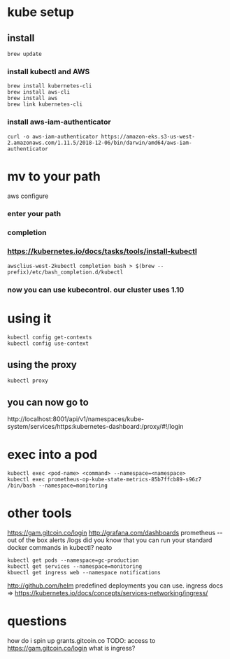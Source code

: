 # kube setup

## install

```shell
brew update
```

### install kubectl and AWS
```shell
brew install kubernetes-cli
brew install aws-cli
brew install aws
brew link kubernetes-cli
```

### install aws-iam-authenticator
```shell
curl -o aws-iam-authenticator https://amazon-eks.s3-us-west-2.amazonaws.com/1.11.5/2018-12-06/bin/darwin/amd64/aws-iam-authenticator 
```

# mv to your path

aws configure
### enter your path

### completion
### https://kubernetes.io/docs/tasks/tools/install-kubectl
```shell
awsclius-west-2kubectl completion bash > $(brew --prefix)/etc/bash_completion.d/kubectl
```

### now you can use kubecontrol. our cluster uses 1.10

# using it 

```shell
kubectl config get-contexts
kubectl config use-context
```


## using the proxy
```shell
kubectl proxy
```

## you can now go to 
http://localhost:8001/api/v1/namespaces/kube-system/services/https:kubernetes-dashboard:/proxy/#!/login


# exec into a pod

```shell
kubectl exec <pod-name> <command> --namespace=<namespace>
kubectl exec prometheus-op-kube-state-metrics-85b7ffcb89-s96z7 /bin/bash --namespace=monitoring
```

# other tools

https://gam.gitcoin.co/login
http://grafana.com/dashboards
prometheus -- out of the box alerts /logs
did you know that you can run your standard docker commands in kubectl? neato

```shell
kubectl get pods --namespace=gc-production
kubectl get services --namespace=monitoring
kbuectl get ingress web --namespace notifications
```

http://github.com/helm 
    predefined deployments you can use.
ingress docs => https://kubernetes.io/docs/concepts/services-networking/ingress/


# questions 


how do i spin up grants.gitcoin.co
TODO: access to https://gam.gitcoin.co/login
what is ingress?




